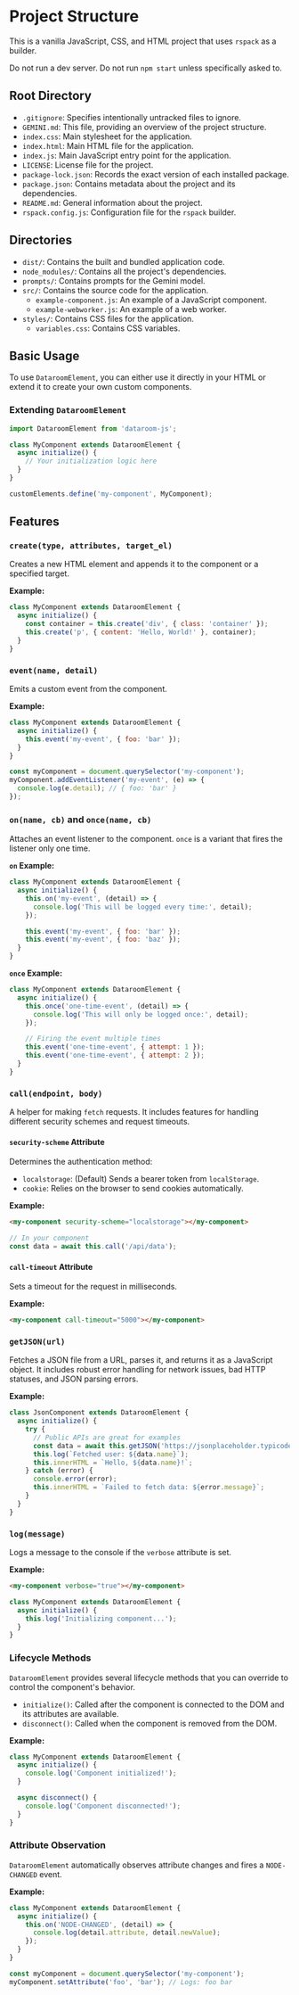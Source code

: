 # Project Structure

This is a vanilla JavaScript, CSS, and HTML project that uses `rspack` as a builder.

Do not run a dev server. Do not run `npm start` unless specifically asked to.

## Root Directory

*   `.gitignore`: Specifies intentionally untracked files to ignore.
*   `GEMINI.md`: This file, providing an overview of the project structure.
*   `index.css`: Main stylesheet for the application.
*   `index.html`: Main HTML file for the application.
*   `index.js`: Main JavaScript entry point for the application.
*   `LICENSE`: License file for the project.
*   `package-lock.json`: Records the exact version of each installed package.
*   `package.json`: Contains metadata about the project and its dependencies.
*   `README.md`: General information about the project.
*   `rspack.config.js`: Configuration file for the `rspack` builder.

## Directories

*   `dist/`: Contains the built and bundled application code.
*   `node_modules/`: Contains all the project's dependencies.
*   `prompts/`: Contains prompts for the Gemini model.
*   `src/`: Contains the source code for the application.
    *   `example-component.js`: An example of a JavaScript component.
    *   `example-webworker.js`: An example of a web worker.
*   `styles/`: Contains CSS files for the application.
    *   `variables.css`: Contains CSS variables.



## Basic Usage

To use `DataroomElement`, you can either use it directly in your HTML or extend it to create your own custom components.

### Extending `DataroomElement`

```javascript
import DataroomElement from 'dataroom-js';

class MyComponent extends DataroomElement {
  async initialize() {
    // Your initialization logic here
  }
}

customElements.define('my-component', MyComponent);
```

## Features

### `create(type, attributes, target_el)`

Creates a new HTML element and appends it to the component or a specified target.

**Example:**

```javascript
class MyComponent extends DataroomElement {
  async initialize() {
    const container = this.create('div', { class: 'container' });
    this.create('p', { content: 'Hello, World!' }, container);
  }
}
```

### `event(name, detail)`

Emits a custom event from the component.

**Example:**

```javascript
class MyComponent extends DataroomElement {
  async initialize() {
    this.event('my-event', { foo: 'bar' });
  }
}

const myComponent = document.querySelector('my-component');
myComponent.addEventListener('my-event', (e) => {
  console.log(e.detail); // { foo: 'bar' }
});
```

### `on(name, cb)` and `once(name, cb)`

Attaches an event listener to the component. `once` is a variant that fires the listener only one time.

**`on` Example:**

```javascript
class MyComponent extends DataroomElement {
  async initialize() {
    this.on('my-event', (detail) => {
      console.log('This will be logged every time:', detail);
    });

    this.event('my-event', { foo: 'bar' });
    this.event('my-event', { foo: 'baz' });
  }
}
```

**`once` Example:**

```javascript
class MyComponent extends DataroomElement {
  async initialize() {
    this.once('one-time-event', (detail) => {
      console.log('This will only be logged once:', detail);
    });

    // Firing the event multiple times
    this.event('one-time-event', { attempt: 1 });
    this.event('one-time-event', { attempt: 2 });
  }
}
```

### `call(endpoint, body)`

A helper for making `fetch` requests. It includes features for handling different security schemes and request timeouts.

#### `security-scheme` Attribute

Determines the authentication method:

*   `localstorage`: (Default) Sends a bearer token from `localStorage`.
*   `cookie`: Relies on the browser to send cookies automatically.

**Example:**

```html
<my-component security-scheme="localstorage"></my-component>
```

```javascript
// In your component
const data = await this.call('/api/data');
```

#### `call-timeout` Attribute

Sets a timeout for the request in milliseconds.

**Example:**

```html
<my-component call-timeout="5000"></my-component>
```

### `getJSON(url)`

Fetches a JSON file from a URL, parses it, and returns it as a JavaScript object. It includes robust error handling for network issues, bad HTTP statuses, and JSON parsing errors.

**Example:**

```javascript
class JsonComponent extends DataroomElement {
  async initialize() {
    try {
      // Public APIs are great for examples
      const data = await this.getJSON('https://jsonplaceholder.typicode.com/users/1');
      this.log(`Fetched user: ${data.name}`);
      this.innerHTML = `Hello, ${data.name}!`;
    } catch (error) {
      console.error(error);
      this.innerHTML = `Failed to fetch data: ${error.message}`;
    }
  }
}
```

### `log(message)`

Logs a message to the console if the `verbose` attribute is set.

**Example:**

```html
<my-component verbose="true"></my-component>
```

```javascript
class MyComponent extends DataroomElement {
  async initialize() {
    this.log('Initializing component...');
  }
}
```

### Lifecycle Methods

`DataroomElement` provides several lifecycle methods that you can override to control the component's behavior.

*   `initialize()`: Called after the component is connected to the DOM and its attributes are available.
*   `disconnect()`: Called when the component is removed from the DOM.

**Example:**

```javascript
class MyComponent extends DataroomElement {
  async initialize() {
    console.log('Component initialized!');
  }

  async disconnect() {
    console.log('Component disconnected!');
  }
}
```

### Attribute Observation

`DataroomElement` automatically observes attribute changes and fires a `NODE-CHANGED` event.

**Example:**

```javascript
class MyComponent extends DataroomElement {
  async initialize() {
    this.on('NODE-CHANGED', (detail) => {
      console.log(detail.attribute, detail.newValue);
    });
  }
}

const myComponent = document.querySelector('my-component');
myComponent.setAttribute('foo', 'bar'); // Logs: foo bar
```
